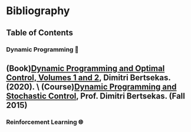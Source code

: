 # Bibliography

## Table of Contents

### Dynamic Programming :hammer:
(Book)[Dynamic Programming and Optimal Control, Volumes 1 and 2](http://web.mit.edu/dimitrib/www/dpchapter.html), Dimitri Bertsekas. (2020). \\
(Course)[Dynamic Programming and Stochastic Control](https://ocw.mit.edu/courses/electrical-engineering-and-computer-science/6-231-dynamic-programming-and-stochastic-control-fall-2015/), Prof. Dimitri Bertsekas. (Fall 2015)
---
### Reinforcement Learning :globe_with_meridians:
